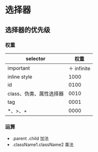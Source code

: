 <!--
 * @Author: 鱼小柔
 * @Date: 2021-04-08 13:22:12
 * @LastEditors: your name
 * @LastEditTime: 2021-06-06 09:54:32
 * @Description: file content
-->

# 选择器

## 选择器的优先级

### 权重

| selector                | 权重        |
| ----------------------- | ----------- |
| important               | ＋ infinite |
| inline style            | 1000        |
| id                      | 0100        |
| class、伪类、属性选择器 | 0010        |
| tag                     | 0001        |
| \*、>、\+           | 0000        |

### 运算

- .parent .child 加法
- .className1.className2 乘法

<!-- ## 伪元素

### 注意

- content 一定要有
- dispaly 跟随父标签的默认 display -->